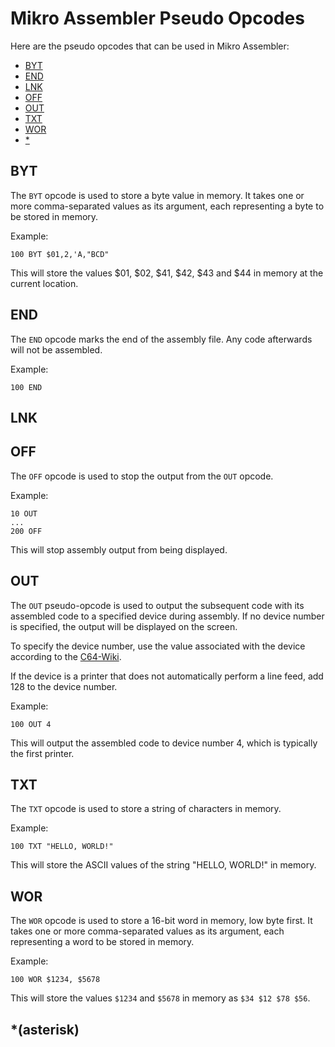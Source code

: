 # Mikro Assembler Pseudo Opcodes

Here are the pseudo opcodes that can be used in Mikro Assembler:

 - [BYT](#byt)
 - [END](#end)
 - [LNK](#lnk)
 - [OFF](#off)
 - [OUT](#out)
 - [TXT](#txt)
 - [WOR](#wor)
 - [\*](#asterisk)


## BYT

The `BYT` opcode is used to store a byte value in memory. It takes one or more comma-separated values as its argument, each representing a byte to be stored in memory.

Example:
```
100 BYT $01,2,'A,"BCD"
```

This will store the values $01, $02, $41, $42, $43 and $44 in memory at the current location.


## END

The `END` opcode marks the end of the assembly file. Any code afterwards will not be assembled.

Example:
```
100 END
```


## LNK


## OFF

The `OFF` opcode is used to stop the output from the `OUT` opcode.

Example:
```
10 OUT
...
200 OFF
```

This will stop assembly output from being displayed.


## OUT

The `OUT` pseudo-opcode is used to output the subsequent code with its assembled code to a specified device during assembly. If no device number is specified, the output will be displayed on the screen.

To specify the device number, use the value associated with the device according to the [C64-Wiki](https://www.c64-wiki.com/wiki/Device_number).

If the device is a printer that does not automatically perform a line feed, add 128 to the device number.

Example:
```
100 OUT 4
```

This will output the assembled code to device number 4, which is typically the first printer.


## TXT

The `TXT` opcode is used to store a string of characters in memory.

Example:
```
100 TXT "HELLO, WORLD!"
```

This will store the ASCII values of the string "HELLO, WORLD!" in memory.


## WOR

The `WOR` opcode is used to store a 16-bit word in memory, low byte first. It takes one or more comma-separated values as its argument, each representing a word to be stored in memory.

Example:
```
100 WOR $1234, $5678
```

This will store the values `$1234` and `$5678` in memory as `$34 $12 $78 $56`.


## \*\(asterisk\)
